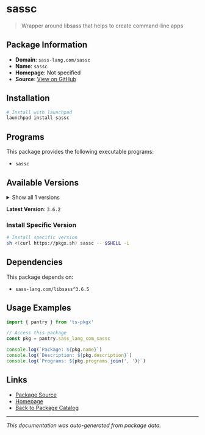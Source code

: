 # sassc

> Wrapper around libsass that helps to create command-line apps

## Package Information

- **Domain**: `sass-lang.com/sassc`
- **Name**: `sassc`
- **Homepage**: Not specified
- **Source**: [View on GitHub](https://github.com/pkgxdev/pantry/tree/main/projects/sass-lang.com/sassc/package.yml)

## Installation

```bash
# Install with launchpad
launchpad install sassc
```

## Programs

This package provides the following executable programs:

- `sassc`

## Available Versions

<details>
<summary>Show all 1 versions</summary>

- `3.6.2`

</details>

**Latest Version**: `3.6.2`

### Install Specific Version

```bash
# Install specific version
sh <(curl https://pkgx.sh) sassc -- $SHELL -i
```

## Dependencies

This package depends on:

- `sass-lang.com/libsass^3.6.5`

## Usage Examples

```typescript
import { pantry } from 'ts-pkgx'

// Access this package
const pkg = pantry.sass_lang_com_sassc

console.log(`Package: ${pkg.name}`)
console.log(`Description: ${pkg.description}`)
console.log(`Programs: ${pkg.programs.join(', ')}`)
```

## Links

- [Package Source](https://github.com/pkgxdev/pantry/tree/main/projects/sass-lang.com/sassc/package.yml)
- [Homepage](#)
- [Back to Package Catalog](../package-catalog.md)

---

*This documentation was auto-generated from package data.*
